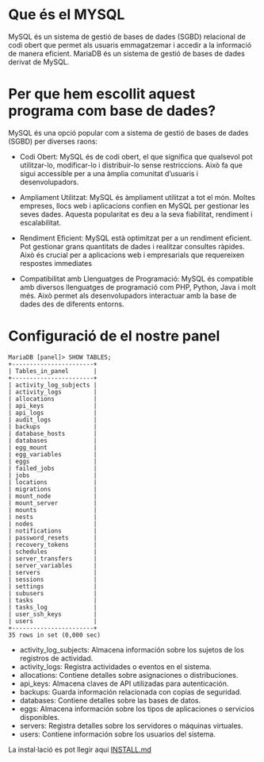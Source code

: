 # Que és el MYSQL

MySQL és un sistema de gestió de bases de dades (SGBD) relacional de codi obert que permet als usuaris emmagatzemar i accedir a la informació de manera eficient. MariaDB és un sistema de gestió de bases de dades derivat de MySQL.

# Per que hem escollit aquest programa com base de dades?

MySQL és una opció popular com a sistema de gestió de bases de dades (SGBD) per diverses raons:

- Codi Obert: MySQL és de codi obert, el que significa que qualsevol pot utilitzar-lo, modificar-lo i distribuir-lo sense restriccions. Això fa que sigui accessible per a una àmplia comunitat d’usuaris i desenvolupadors.
  
- Ampliament Utilitzat: MySQL és àmpliament utilitzat a tot el món. Moltes empreses, llocs web i aplicacions confien en MySQL per gestionar les seves dades. Aquesta popularitat es deu a la seva fiabilitat, rendiment i escalabilitat.
  
- Rendiment Eficient: MySQL està optimitzat per a un rendiment eficient. Pot gestionar grans quantitats de dades i realitzar consultes ràpides. Això és crucial per a aplicacions web i empresarials que requereixen respostes immediates
  
- Compatibilitat amb Llenguatges de Programació: MySQL és compatible amb diversos llenguatges de programació com PHP, Python, Java i molt més. Això permet als desenvolupadors interactuar amb la base de dades des de diferents entorns.


# Configuració de el nostre panel

```
MariaDB [panel]> SHOW TABLES;
+-----------------------+
| Tables_in_panel       |
+-----------------------+
| activity_log_subjects |
| activity_logs         |
| allocations           |
| api_keys              |
| api_logs              |
| audit_logs            |
| backups               |
| database_hosts        |
| databases             |
| egg_mount             |
| egg_variables         |
| eggs                  |
| failed_jobs           |
| jobs                  |
| locations             |
| migrations            |
| mount_node            |
| mount_server          |
| mounts                |
| nests                 |
| nodes                 |
| notifications         |
| password_resets       |
| recovery_tokens       |
| schedules             |
| server_transfers      |
| server_variables      |
| servers               |
| sessions              |
| settings              |
| subusers              |
| tasks                 |
| tasks_log             |
| user_ssh_keys         |
| users                 |
+-----------------------+
35 rows in set (0,000 sec)
```

- activity_log_subjects: Almacena información sobre los sujetos de los registros de actividad.
- activity_logs: Registra actividades o eventos en el sistema.
- allocations: Contiene detalles sobre asignaciones o distribuciones.
- api_keys: Almacena claves de API utilizadas para autenticación.
- backups: Guarda información relacionada con copias de seguridad.
- databases: Contiene detalles sobre las bases de datos.
- eggs: Almacena información sobre los tipos de aplicaciones o servicios disponibles.
- servers: Registra detalles sobre los servidores o máquinas virtuales.
- users: Contiene información sobre los usuarios del sistema.


La instal·lació es pot llegir aqui [INSTALL.md](https://github.com/Proyecto-Sintesi/configs/blob/main/etc/mysql/INSTALL.md)
